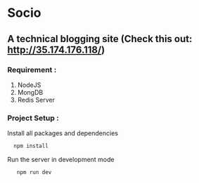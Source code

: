 # Socio
## A technical blogging site (Check this out: http://35.174.176.118/)
### Requirement : 
  1. NodeJS
  2. MongDB
  3. Redis Server
### Project Setup :
  Install all packages and dependencies
  ```bash
    npm install
  ```
  Run the server in development mode
 ```bash
    npm run dev
  ```  
